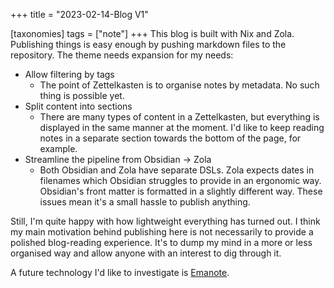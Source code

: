 +++
title = "2023-02-14-Blog V1"

[taxonomies]
tags = ["note"]
+++
This blog is built with Nix and Zola. Publishing things is easy enough by pushing markdown files to the repository. The theme needs expansion for my needs:

- Allow filtering by tags
	- The point of Zettelkasten is to organise notes by metadata. No such thing is possible yet.
- Split content into sections
	- There are many types of content in a Zettelkasten, but everything is displayed in the same manner at the moment. I'd like to keep reading notes in a separate section towards the bottom of the page, for example.
- Streamline the pipeline from Obsidian -> Zola
	- Both Obsidian and Zola have separate DSLs. Zola expects dates in filenames which Obsidian struggles to provide in an ergonomic way. Obsidian's front matter is formatted in a slightly different way. These issues mean it's a small hassle to publish anything. 

Still, I'm quite happy with how lightweight everything has turned out. I think my main motivation behind publishing here is not necessarily to provide a polished blog-reading experience. It's to dump my mind in a more or less organised way and allow anyone with an interest to dig through it.

A future technology I'd like to investigate is [Emanote](https://emanote.srid.ca/).
